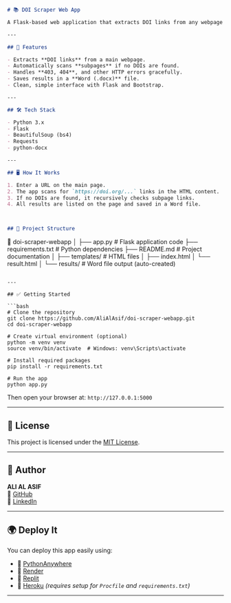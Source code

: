 

```markdown
# 📚 DOI Scraper Web App

A Flask-based web application that extracts DOI links from any webpage (and its subpages if needed), then compiles the results into a downloadable Word document.

---

## 🚀 Features

- Extracts **DOI links** from a main webpage.
- Automatically scans **subpages** if no DOIs are found.
- Handles **403, 404**, and other HTTP errors gracefully.
- Saves results in a **Word (.docx)** file.
- Clean, simple interface with Flask and Bootstrap.

---

## 🛠️ Tech Stack

- Python 3.x
- Flask
- BeautifulSoup (bs4)
- Requests
- python-docx

---

## 🖥️ How It Works

1. Enter a URL on the main page.
2. The app scans for `https://doi.org/...` links in the HTML content.
3. If no DOIs are found, it recursively checks subpage links.
4. All results are listed on the page and saved in a Word file.



## 📂 Project Structure

```
📁 doi-scraper-webapp
│
├── app.py                  # Flask application code
├── requirements.txt        # Python dependencies
├── README.md               # Project documentation
│
├── templates/              # HTML files
│   ├── index.html
│   └── result.html
│
└── results/                # Word file output (auto-created)
```

---

## ✅ Getting Started

```bash
# Clone the repository
git clone https://github.com/AliAlAsif/doi-scraper-webapp.git
cd doi-scraper-webapp

# Create virtual environment (optional)
python -m venv venv
source venv/bin/activate  # Windows: venv\Scripts\activate

# Install required packages
pip install -r requirements.txt

# Run the app
python app.py
```

Then open your browser at: `http://127.0.0.1:5000`

---

## 📄 License

This project is licensed under the [MIT License](LICENSE).

---

## 👤 Author

**ALI AL ASIF**  
🔗 [GitHub](https://github.com/AliAlAsif)  
🔗 [LinkedIn](https://www.linkedin.com/in/ali-al-asif-73447328a/)

---

## 🌍 Deploy It

You can deploy this app easily using:
- 🔹 [PythonAnywhere](https://www.pythonanywhere.com/)
- 🔹 [Render](https://render.com/)
- 🔹 [Replit](https://replit.com/)
- 🔹 [Heroku](https://www.heroku.com/) *(requires setup for `Procfile` and `requirements.txt`)*

---

